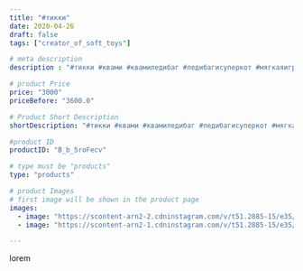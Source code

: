 ```yaml
---
title: "#тикки"
date: 2020-04-26
draft: false
tags: ["creator_of_soft_toys"]

# meta description
description : "#тикки #квами #квамиледибаг #ледибагисуперкот #мягкаяигрушка #игрушкаручнойработы #ледибаг #ледибагисуперкот❤️"

# product Price
price: "3000"
priceBefore: "3600.0"

# Product Short Description
shortDescription: "#тикки #квами #квамиледибаг #ледибагисуперкот #мягкаяигрушка #игрушкаручнойработы #ледибаг #ледибагисуперкот❤️"

#product ID
productID: "B_b_5roFecv"

# type must be "products"
type: "products"

# product Images
# first image will be shown in the product page
images:
  - image: "https://scontent-arn2-2.cdninstagram.com/v/t51.2885-15/e35/95014965_220475795913404_9059430802306860618_n.jpg?_nc_ht=scontent-arn2-2.cdninstagram.com&_nc_cat=108&_nc_ohc=lmPbaRpYq5kAX-njFza&tp=1&oh=efb57b2d1602716636599b39b60ba5d3&oe=6060C755&ig_cache_key=MjI5NTcwOTQ3MjY2MzE1NTk0Mg%3D%3D.2"
  - image: "https://scontent-arn2-1.cdninstagram.com/v/t51.2885-15/e35/94558449_1112650652423110_876422337517301285_n.jpg?_nc_ht=scontent-arn2-1.cdninstagram.com&_nc_cat=110&_nc_ohc=2K-hN97S97MAX8yDFuk&tp=1&oh=6fbb6eaf242a798176b008260670c41c&oe=605F274A&ig_cache_key=MjI5NTcwOTQ3MjY0NjI0NTk1MA%3D%3D.2"

---
```

lorem
